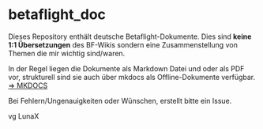 # betaflight_doc
Dieses Repository enthält deutsche Betaflight-Dokumente. Dies sind **keine 1:1 Übersetzungen** des BF-Wikis sondern eine Zusammenstellung von Themen die mir wichtig sind/waren.

In der Regel liegen die Dokumente als Markdown Datei und oder als PDF vor, strukturell sind sie auch über mkdocs als Offline-Dokumente verfügbar. [=> MKDOCS](mkdocs.org)

Bei Fehlern/Ungenauigkeiten oder Wünschen, erstellt bitte ein Issue.

vg
LunaX
